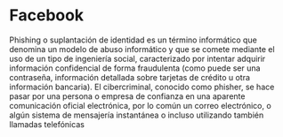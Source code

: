 # Facebook
Phishing o suplantación de identidad es un término informático que denomina un modelo de abuso informático y que se comete mediante el uso de un tipo de ingeniería social, caracterizado por intentar adquirir información confidencial de forma fraudulenta (como puede ser una contraseña, información detallada sobre tarjetas de crédito u otra información bancaria). El cibercriminal, conocido como phisher, se hace pasar por una persona o empresa de confianza en una aparente comunicación oficial electrónica, por lo común un correo electrónico, o algún sistema de mensajería instantánea o incluso utilizando también llamadas telefónicas

